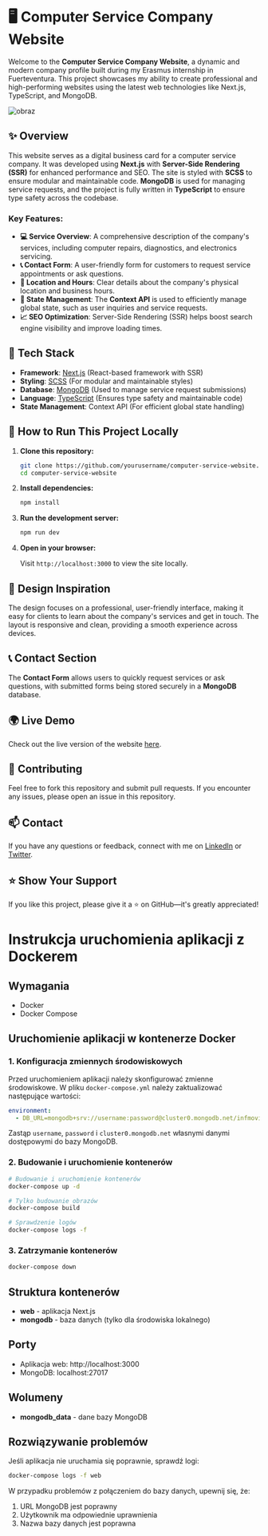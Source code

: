 # 🖥️ Computer Service Company Website

Welcome to the **Computer Service Company Website**, a dynamic and modern company profile built during my Erasmus internship in Fuerteventura. This project showcases my ability to create professional and high-performing websites using the latest web technologies like Next.js, TypeScript, and MongoDB.

![obraz](https://github.com/user-attachments/assets/f2cf6210-5518-4696-a281-b874025ba82d)


## ✨ Overview

This website serves as a digital business card for a computer service company. It was developed using **Next.js** with **Server-Side Rendering (SSR)** for enhanced performance and SEO. The site is styled with **SCSS** to ensure modular and maintainable code. **MongoDB** is used for managing service requests, and the project is fully written in **TypeScript** to ensure type safety across the codebase.

### Key Features:
- **💻 Service Overview**: A comprehensive description of the company's services, including computer repairs, diagnostics, and electronics servicing.
- **📞 Contact Form**: A user-friendly form for customers to request service appointments or ask questions.
- **📍 Location and Hours**: Clear details about the company's physical location and business hours.
- **🔄 State Management**: The **Context API** is used to efficiently manage global state, such as user inquiries and service requests.
- **📈 SEO Optimization**: Server-Side Rendering (SSR) helps boost search engine visibility and improve loading times.

## 🔧 Tech Stack

- **Framework**: [Next.js](https://nextjs.org/) (React-based framework with SSR)
- **Styling**: [SCSS](https://sass-lang.com/) (For modular and maintainable styles)
- **Database**: [MongoDB](https://www.mongodb.com/) (Used to manage service request submissions)
- **Language**: [TypeScript](https://www.typescriptlang.org/) (Ensures type safety and maintainable code)
- **State Management**: Context API (For efficient global state handling)

## 🚀 How to Run This Project Locally

1. **Clone this repository:**

   ```bash
   git clone https://github.com/yourusername/computer-service-website.git
   cd computer-service-website
   ```

2. **Install dependencies:**

   ```bash
   npm install
   ```

3. **Run the development server:**

   ```bash
   npm run dev
   ```

4. **Open in your browser:**

   Visit `http://localhost:3000` to view the site locally.

## 🎨 Design Inspiration

The design focuses on a professional, user-friendly interface, making it easy for clients to learn about the company's services and get in touch. The layout is responsive and clean, providing a smooth experience across devices.

## 📞 Contact Section

The **Contact Form** allows users to quickly request services or ask questions, with submitted forms being stored securely in a **MongoDB** database.

## 🌍 Live Demo

Check out the live version of the website [here](your-live-demo-url).

## 🤝 Contributing

Feel free to fork this repository and submit pull requests. If you encounter any issues, please open an issue in this repository.

## 📫 Contact

If you have any questions or feedback, connect with me on [LinkedIn](your-linkedin-url) or [Twitter](your-twitter-url).

## ⭐️ Show Your Support

If you like this project, please give it a ⭐️ on GitHub—it's greatly appreciated!

# Instrukcja uruchomienia aplikacji z Dockerem

## Wymagania

- Docker
- Docker Compose

## Uruchomienie aplikacji w kontenerze Docker

### 1. Konfiguracja zmiennych środowiskowych

Przed uruchomieniem aplikacji należy skonfigurować zmienne środowiskowe. W pliku `docker-compose.yml` należy zaktualizować następujące wartości:

```yaml
environment:
  - DB_URL=mongodb+srv://username:password@cluster0.mongodb.net/infmovilweb?retryWrites=true&w=majority
```

Zastąp `username`, `password` i `cluster0.mongodb.net` własnymi danymi dostępowymi do bazy MongoDB.

### 2. Budowanie i uruchomienie kontenerów

```bash
# Budowanie i uruchomienie kontenerów
docker-compose up -d

# Tylko budowanie obrazów
docker-compose build

# Sprawdzenie logów
docker-compose logs -f
```

### 3. Zatrzymanie kontenerów

```bash
docker-compose down
```

## Struktura kontenerów

- **web** - aplikacja Next.js
- **mongodb** - baza danych (tylko dla środowiska lokalnego)

## Porty

- Aplikacja web: http://localhost:3000
- MongoDB: localhost:27017

## Wolumeny

- **mongodb_data** - dane bazy MongoDB

## Rozwiązywanie problemów

Jeśli aplikacja nie uruchamia się poprawnie, sprawdź logi:

```bash
docker-compose logs -f web
```

W przypadku problemów z połączeniem do bazy danych, upewnij się, że:
1. URL MongoDB jest poprawny
2. Użytkownik ma odpowiednie uprawnienia
3. Nazwa bazy danych jest poprawna
